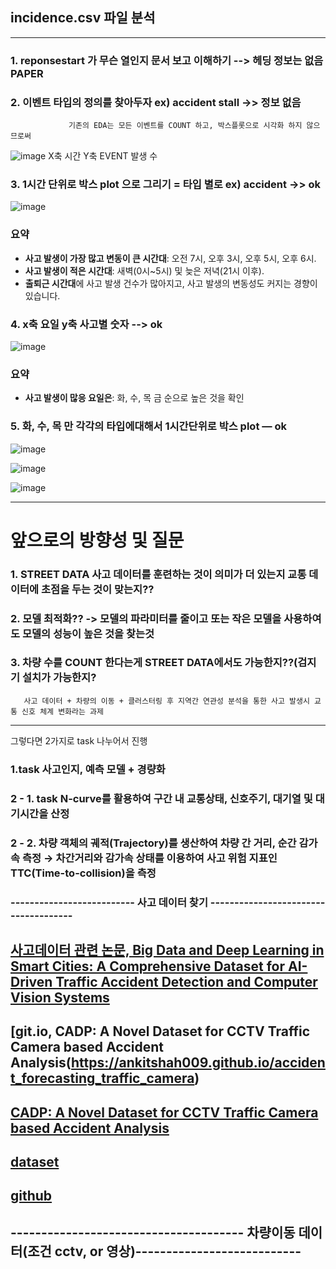 ## incidence.csv 파일 분석

-----------------

### 1. reponsestart 가 무슨 열인지 문서 보고 이해하기 --> 헤딩 정보는 없음 PAPER 
### 2. 이벤트 타입의 정의를 찾아두자 ex) accident stall ->> 정보 없음

                 기존의 EDA는 모든 이벤트를 COUNT 하고, 박스플롯으로 시각화 하지 않으므로써 
![image](https://github.com/user-attachments/assets/1bb2c7bb-0aef-4e3c-bb37-e00057ab5246)
                          X축 시간 Y축 EVENT 발생 수




### 3. 1시간 단위로 박스 plot 으로 그리기 = 타입 별로 ex) accident ->> ok

![image](https://github.com/user-attachments/assets/b6905d02-7f38-44a4-8428-5adb2bb8ebb4)

### 요약
- **사고 발생이 가장 많고 변동이 큰 시간대**: 오전 7시, 오후 3시, 오후 5시, 오후 6시.
- **사고 발생이 적은 시간대**: 새벽(0시~5시) 및 늦은 저녁(21시 이후).
- **출퇴근 시간대**에 사고 발생 건수가 많아지고, 사고 발생의 변동성도 커지는 경향이 있습니다. 


### 4. x축 요일 y축 사고별 숫자 --> ok


![image](https://github.com/user-attachments/assets/cad674d7-3b93-4364-acd8-a5b066e67b21)

### 요약
- **사고 발생이 많응 요일은**: 화, 수, 목 금 순으로 높은 것을 확인 



### 5. 화, 수, 목 만 각각의 타입에대해서 1시간단위로 박스 plot — ok

![image](https://github.com/user-attachments/assets/d8214cd7-cdf0-4dd8-84d2-6d09346bc211)

![image](https://github.com/user-attachments/assets/2339a252-4a15-4cd7-b793-8dfb465a67e0)

![image](https://github.com/user-attachments/assets/eb63f188-9074-4d2a-8ce7-f98048a5df28)


-----------------------------------------------------------------------------------------



# 앞으로의 방향성 및 질문


### 1. STREET DATA 사고 데이터를 훈련하는 것이 의미가 더 있는지 교통 데이터에 초점을 두는 것이 맞는지??
### 2. 모델 최적화?? -> 모델의 파라미터를 줄이고 또는 작은 모델을 사용하여도 모델의 성능이 높은 것을 찾는것
### 3. 차량 수를 COUNT 한다는게 STREET DATA에서도 가능한지??(검지기 설치가 가능한지?

       사고 데이터 + 차량의 이동 + 클러스터링 후 지역간 연관성 분석을 통한 사고 발생시 교통 신호 체계 변화라는 과제
----------------------------------------------------------------------------

그렇다면 2가지로 task 나누어서 진행

### 1.task 사고인지, 예측 모델 + 경량화

### 2 - 1. task N-curve를 활용하여 구간 내 교통상태, 신호주기, 대기열 및 대기시간을 산정
### 2 - 2. 차량 객체의 궤적(Trajectory)를 생산하여 차량 간 거리, 순간 감가속 측정 → 차간거리와 감가속 상태를 이용하여 사고 위험 지표인 TTC(Time-to-collision)을 측정

### -------------------------- 사고 데이터 찾기 -------------------------------------


## [사고데이터 관련 논문, Big Data and Deep Learning in Smart Cities: A Comprehensive Dataset for AI-Driven Traffic Accident Detection and Computer Vision Systems](https://arxiv.org/html/2401.03587v1)

## [git.io, CADP: A Novel Dataset for CCTV Traffic Camera based Accident Analysis(https://ankitshah009.github.io/accident_forecasting_traffic_camera)


## [CADP: A Novel Dataset for CCTV Traffic Camera based Accident Analysis](https://arxiv.org/pdf/1809.05782)

## [dataset](https://drive.google.com/drive/u/0/folders/1Y1h7apbfYd7nNWuKZVPj7lov5YONC1aJ)

## [github](https://github.com/ankitshah009/CarCrash_forecasting_and_detection)


## -------------------------------------- 차량이동 데이터(조건 cctv, or 영상)---------------------------

